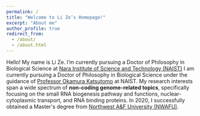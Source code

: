 ```yaml
---
permalink: /
title: "Welcome to Li Ze’s Homepage!"
excerpt: "About me"
author_profile: true
redirect_from: 
  - /about/
  - /about.html
---
```


Hello! My name is Li Ze. I’m currently pursuing a Doctor of Philosophy in Biological Science at [Nara Institute of Science and Technology (NAIST)](https://www.naist.jp/en/) I am currently pursuing a Doctor of Philosophy in Biological Science under the guidance of [Professor Okamura Katsutomo](https://bsw3.naist.jp/eng/courses/courses216.html) at NAIST. My research interests span a wide spectrum of **non-coding genome-related topics**, specifically focusing on the small RNA biogenesis pathway and functions, nuclear-cytoplasmic transport, and RNA binding proteins. In 2020, I successfully obtained a Master's degree from [Northwest A&F University (NWAFU)](https://www.nwsuaf.edu.cn).
